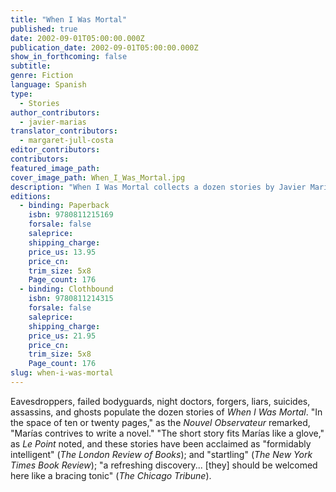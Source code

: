 ```yaml
---
title: "When I Was Mortal"
published: true
date: 2002-09-01T05:00:00.000Z
publication_date: 2002-09-01T05:00:00.000Z
show_in_forthcoming: false
subtitle:
genre: Fiction
language: Spanish
type:
  - Stories
author_contributors:
  - javier-marias
translator_contributors:
  - margaret-jull-costa
editor_contributors:
contributors:
featured_image_path:
cover_image_path: When_I_Was_Mortal.jpg
description: "When I Was Mortal collects a dozen stories by Javier Marías––_the most subtle and gifted writer in contemporary Spanish Literature_ (The Boston Sunday Globe). "
editions:
  - binding: Paperback
    isbn: 9780811215169
    forsale: false
    saleprice:
    shipping_charge:
    price_us: 13.95
    price_cn:
    trim_size: 5x8
    Page_count: 176
  - binding: Clothbound
    isbn: 9780811214315
    forsale: false
    saleprice:
    shipping_charge:
    price_us: 21.95
    price_cn:
    trim_size: 5x8
    Page_count: 176
slug: when-i-was-mortal
---
```


Eavesdroppers, failed bodyguards, night doctors, forgers, liars, suicides, assassins, and ghosts populate the dozen stories of _When I Was Mortal_. "In the space of ten or twenty pages," as the _Nouvel Observateur_ remarked, "Marías contrives to write a novel." "The short story fits Marías like a glove," as _Le Point_ noted, and these stories have been acclaimed as "formidably intelligent" (_The London Review of Books_); and "startling" (_The New York Times Book Review_); "a refreshing discovery... [they] should be welcomed here like a bracing tonic" (_The Chicago Tribune_).

